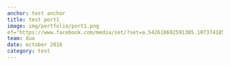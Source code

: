```yaml
---
anchor: test anchor
title: test port1
image: img/portfolio/port1.png
ef="https://www.facebook.com/media/set/?set=a.542618692591305.1073741854.234540613399116">Photos of the lecture.</a>
team: duo
date: october 2016
category: test
---
```

